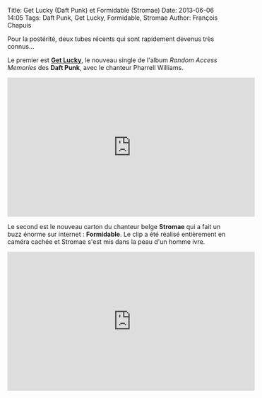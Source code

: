 Title: Get Lucky (Daft Punk) et Formidable (Stromae) 
Date: 2013-06-06 14:05
Tags: Daft Punk, Get Lucky, Formidable, Stromae
Author: François Chapuis

Pour la postérité, deux tubes récents qui sont rapidement devenus très connus...

Le premier est **[Get Lucky](http://fr.wikipedia.org/wiki/Get_Lucky_%28chanson_de_Daft_Punk%29)**,
le nouveau single de l'album *Random Access Memories* des **Daft Punk**, avec le chanteur Pharrell Williams.

<iframe width="560" height="315" src="http://www.youtube.com/embed/5NV6Rdv1a3I" frameborder="0" allowfullscreen></iframe>

Le second est le nouveau carton du chanteur belge **Stromae** qui a fait un buzz énorme sur internet : **Formidable**. Le clip a été réalisé entièrement en caméra cachée et Stromae s'est mis dans la peau d'un homme ivre.

<iframe width="560" height="315" src="http://www.youtube.com/embed/S_xH7noaqTA" frameborder="0" allowfullscreen></iframe>
